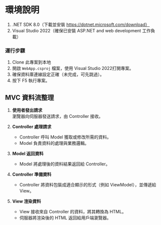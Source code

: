 # 環境說明
1. .NET SDK 8.0（下載並安裝 https://dotnet.microsoft.com/download）
2. Visual Studio 2022（確保已安裝 ASP.NET and web development 工作負載）

### 運行步驟
1. Clone 此專案到本地
2. 開啟 `WebApp.csproj` 檔案，使用 Visual Studio 2022打開專案。
3. 確保資料庫連線設定正確（未完成，可先跳過）。
4. 按下 F5 執行專案。


## MVC 資料流整理

1. **使用者發出請求**  
   瀏覽器向伺服器發送請求，由 Controller 接收。

2. **Controller 處理請求**  
   - Controller 呼叫 Model 獲取或修改所需的資料。
   - Model 負責資料的處理與業務邏輯。

3. **Model 返回資料**  
   - Model 將處理後的資料結果返回給 Controller。

4. **Controller 準備資料**  
   - Controller 將資料包裝成適合顯示的形式（例如 ViewModel），並傳遞給 View。

5. **View 渲染資料**  
   - View 接收來自 Controller 的資料，將其轉換為 HTML。
   - 伺服器將渲染後的 HTML 返回給用戶端瀏覽器。
